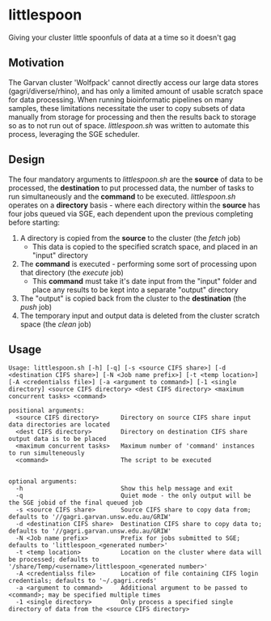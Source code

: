 littlespoon
============

Giving your cluster little spoonfuls of data at a time so it doesn't gag

Motivation
---

The Garvan cluster 'Wolfpack' cannot directly access our large data stores (gagri/diverse/rhino), and has only a limited amount of usable scratch space for data processing. When running bioinformatic pipelines on many samples, these limitations necessitate the user to copy subsets of data manually from storage for processing and then the results back to storage so as to not run out of space. *littlespoon.sh* was written to automate this process, leveraging the SGE scheduler.

Design
---

The four mandatory arguments to *littlespoon.sh* are the **source** of data to be processed, the **destination** to put processed data, the number of tasks to run simultaneously and the **command** to be executed. *littlespoon.sh* operates on a **directory** basis - where each directory within the **source** has four jobs queued via SGE, each dependent upon the previous completing before starting:

1. A directory is copied from the **source** to the cluster (the *fetch* job)
    * This data is copied to the specified scratch space, and placed in an "input" directory
2. The **command** is executed - performing some sort of processing upon that directory (the *execute* job)
    * This **command** must take it's date input from the "input" folder and place any results to be kept into a separate "output" directory
3. The "output" is copied back from the cluster to the **destination** (the *push* job)
4. The temporary input and output data is deleted from the cluster scratch space (the *clean* job)


Usage
---


    Usage: littlespoon.sh [-h] [-q] [-s <source CIFS share>] [-d <destination CIFS share>] [-N <Job name prefix>] [-t <temp location>] [-A <credentialss file>] [-a <argument to command>] [-1 <single directory] <source CIFS directory> <dest CIFS directory> <maximum concurrent tasks> <command>

    positional arguments:
      <source CIFS directory>      Directory on source CIFS share input data directories are located
      <dest CIFS directory>        Directory on destination CIFS share output data is to be placed
      <maximum concurrent tasks>   Maximum number of 'command' instances to run simulteneously
      <command>                    The script to be executed


    optional arguments:
      -h                           Show this help message and exit
      -q                           Quiet mode - the only output will be the SGE jobid of the final queued job
      -s <source CIFS share>       Source CIFS share to copy data from; defaults to '//gagri.garvan.unsw.edu.au/GRIW'
      -d <destination CIFS share>  Destination CIFS share to copy data to; defaults to '//gagri.garvan.unsw.edu.au/GRIW'
      -N <Job name prefix>         Prefix for jobs submitted to SGE; defaults to 'littlespoon_<generated number>'
      -t <temp location>           Location on the cluster where data will be processed; defaults to '/share/Temp/<username>/littlespoon_<generated number>'
      -A <credentialss file>       Location of file containing CIFS login credentials; defaults to '~/.gagri.creds'
      -a <argument to command>     Additional argument to be passed to <command>; may be specified multiple times
      -1 <single directory>        Only process a specified single directory of data from the <source CIFS directory>
